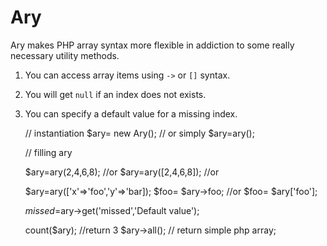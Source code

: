 Ary 
===
Ary makes PHP array syntax more flexible in addiction to some really necessary utility methods.

1. You can access array items using `->` or `[]` syntax.
2. You will get `null` if an index does not exists. 
3. You can specify a default value for a missing index. 


    // instantiation
    $ary= new Ary();
    // or simply
    $ary=ary();
    
    // filling ary
    
    $ary=ary(2,4,6,8); //or
    $ary=ary([2,4,6,8]); //or
    
    $ary=ary(['x'=>'foo','y'=>'bar]);
    $foo= $ary->foo; //or
    $foo= $ary['foo']; 
    
    $missed=$ary->get('missed','Default value');
    
    count($ary); //return 3
    $ary->all(); // return simple php array;